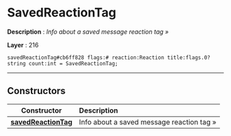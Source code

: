 # SavedReactionTag

**Description** : *Info about a saved message reaction tag &raquo;*

**Layer** : 216

```tl
savedReactionTag#cb6ff828 flags:# reaction:Reaction title:flags.0?string count:int = SavedReactionTag;
```

---

## Constructors

| Constructor | Description |
| :---: | :--- |
| [**savedReactionTag**](constructor/savedReactionTag) | Info about a saved message reaction tag » |